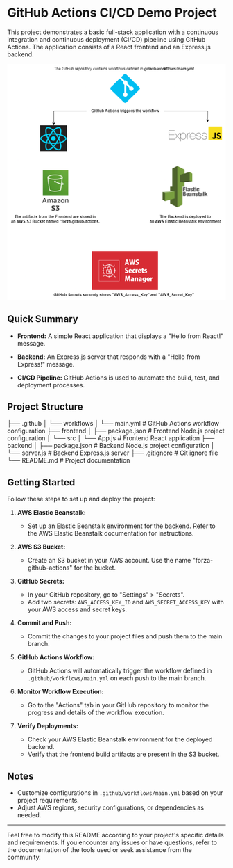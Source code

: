 # GitHub Actions CI/CD Demo Project

This project demonstrates a basic full-stack application with a continuous integration and continuous deployment (CI/CD) pipeline using GitHub Actions. The application consists of a React frontend and an Express.js backend.

![GitHub Actions Diagram](<GitHub Actions Diagram.png>)

## Quick Summary

- **Frontend:** A simple React application that displays a "Hello from React!" message.

- **Backend:** An Express.js server that responds with a "Hello from Express!" message.

- **CI/CD Pipeline:** GitHub Actions is used to automate the build, test, and deployment processes.

## Project Structure

├── .github
│ └── workflows
│ └── main.yml # GitHub Actions workflow configuration
├── frontend
│ ├── package.json # Frontend Node.js project configuration
│ └── src
│ └── App.js # Frontend React application
├── backend
│ ├── package.json # Backend Node.js project configuration
│ └── server.js # Backend Express.js server
├── .gitignore # Git ignore file
└── README.md # Project documentation


## Getting Started

Follow these steps to set up and deploy the project:

1. **AWS Elastic Beanstalk:**
   - Set up an Elastic Beanstalk environment for the backend. Refer to the AWS Elastic Beanstalk documentation for instructions.

2. **AWS S3 Bucket:**
   - Create an S3 bucket in your AWS account. Use the name "forza-github-actions" for the bucket.

3. **GitHub Secrets:**
   - In your GitHub repository, go to "Settings" > "Secrets".
   - Add two secrets: `AWS_ACCESS_KEY_ID` and `AWS_SECRET_ACCESS_KEY` with your AWS access and secret keys.

4. **Commit and Push:**
   - Commit the changes to your project files and push them to the main branch.

5. **GitHub Actions Workflow:**
   - GitHub Actions will automatically trigger the workflow defined in `.github/workflows/main.yml` on each push to the main branch.

6. **Monitor Workflow Execution:**
   - Go to the "Actions" tab in your GitHub repository to monitor the progress and details of the workflow execution.

7. **Verify Deployments:**
   - Check your AWS Elastic Beanstalk environment for the deployed backend.
   - Verify that the frontend build artifacts are present in the S3 bucket.

## Notes

- Customize configurations in `.github/workflows/main.yml` based on your project requirements.
- Adjust AWS regions, security configurations, or dependencies as needed.

---

Feel free to modify this README according to your project's specific details and requirements. If you encounter any issues or have questions, refer to the documentation of the tools used or seek assistance from the community.
